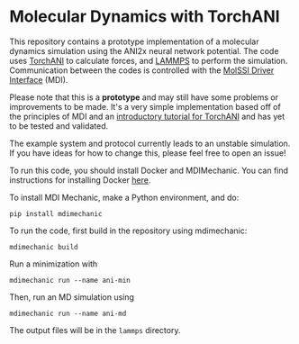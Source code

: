 # Molecular Dynamics with TorchANI

This repository contains a prototype implementation of a molecular dynamics simulation using the ANI2x neural network potential. 
The code uses [TorchANI](https://aiqm.github.io/torchani/index.html) to calculate forces, and [LAMMPS](https://www.lammps.org/#gsc.tab=0) to perform the simulation. Communication between the codes is controlled with the [MolSSI Driver Interface](https://molssi-mdi.github.io/MDI_Library/html/index.html) (MDI).

Please note that this is a **prototype** and may still have some problems or improvements to be made. It's a very simple implementation based off of the principles of MDI and an [introductory tutorial for TorchANI](https://aiqm.github.io/torchani/examples/energy_force.html) and has yet to be tested and validated.

The example system and protocol currently leads to an unstable simulation. 
If you have ideas for how to change this, please feel free to open an issue!

To run this code, you should install Docker and MDIMechanic. You can find instructions for installing Docker [here](https://docs.docker.com/get-docker/).

To install MDI Mechanic, make a Python environment, and do:

```
pip install mdimechanic
```

To run the code, first build in the repository using mdimechanic:

```
mdimechanic build
```

Run a minimization with

```
mdimechanic run --name ani-min
```

Then, run an MD simulation using 

```
mdimechanic run --name ani-md
```

The output files will be in the `lammps` directory.